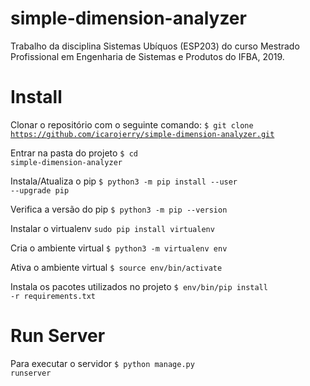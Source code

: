 # simple-dimension-analyzer
Trabalho da disciplina Sistemas  Ubíquos (ESP203) do curso Mestrado Profissional em Engenharia de Sistemas e Produtos do IFBA, 2019.


# Install

Clonar o repositório com o seguinte comando:
<code>$ git clone https://github.com/icarojerry/simple-dimension-analyzer.git</code>

Entrar na pasta do projeto
<code>$ cd simple-dimension-analyzer</code>

Instala/Atualiza o pip
<code>$ python3 -m pip install --user --upgrade pip</code>

Verifica a versão do pip
<code>$ python3 -m pip --version </code>

Instalar o virtualenv
<code>sudo pip install virtualenv </code>

Cria o ambiente virtual
<code>$ python3 -m virtualenv env</code>

Ativa o ambiente virtual
<code>$ source env/bin/activate</code>

Instala os pacotes utilizados no projeto
<code>$ env/bin/pip install -r requirements.txt</code>


# Run Server

Para executar o servidor 
<code>$ python manage.py runserver</code>
